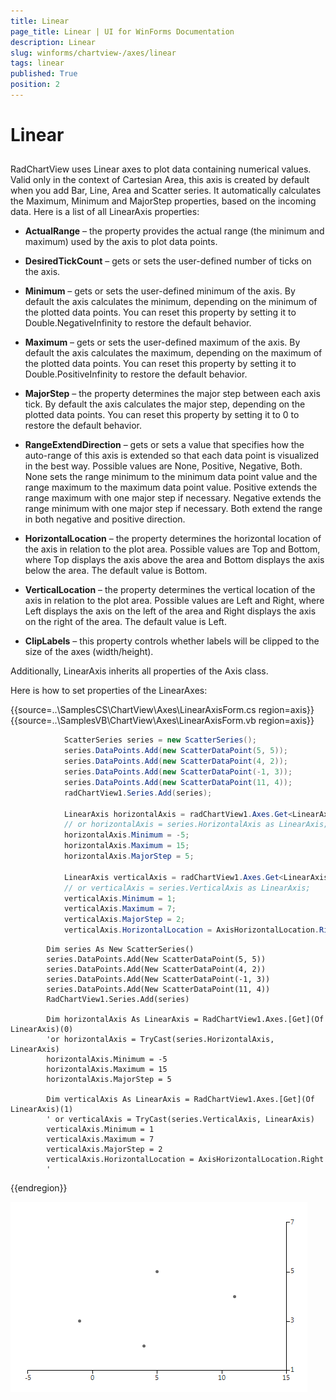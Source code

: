 ```yaml
---
title: Linear
page_title: Linear | UI for WinForms Documentation
description: Linear
slug: winforms/chartview-/axes/linear
tags: linear
published: True
position: 2
---
```


# Linear



## 

RadChartView uses Linear axes to plot data containing numerical values. Valid only in the context of Cartesian Area, this axis is created by default when you add Bar, Line, Area and Scatter series. It automatically calculates the Maximum, Minimum and MajorStep properties, based on the incoming data. Here is a list of all LinearAxis properties:
        

* __ActualRange__  – the property provides the actual range (the minimum and maximum) used by the axis to plot data points.
            

* __DesiredTickCount__  – gets or sets the user-defined number of ticks on the axis.
            

* __Minimum__  – gets or sets the user-defined minimum of the axis. By default the axis calculates the minimum, depending on the minimum of the plotted data points. You can reset this property by setting it to Double.NegativeInfinity to restore the default behavior.
            

* __Maximum__  – gets or sets the user-defined maximum of the axis. By default the axis calculates the maximum, depending on the maximum of the plotted data points. You can reset this property by setting it to Double.PositiveInfinity to restore the default behavior.
            

* __MajorStep__  – the property determines the major step between each axis tick. By default the axis calculates the major step, depending on the plotted data points. You can reset this property by setting it to 0 to restore the default behavior.
            

* __RangeExtendDirection__  – gets or sets a value that specifies how the auto-range of this axis is extended so that each data point is visualized in the best way. Possible values are None, Positive, Negative, Both. None sets the range minimum to the minimum data point value and the range maximum to the maximum data point value. Positive extends the range maximum with one major step if necessary. Negative extends the range minimum with one major step if necessary. Both extend the range in both negative and positive direction.
            

* __HorizontalLocation__  – the property determines the horizontal location of the axis in relation to the plot area. Possible values are Top and Bottom, where Top displays the axis above the area and Bottom displays the axis below the area. The default value is Bottom.
            

* __VerticalLocation__  – the property determines the vertical location of the axis in relation to the plot area. Possible values are Left and Right, where Left displays the axis on the left of the area and Right displays the axis on the right of the area. The default value is Left.
            

* __ClipLabels__ – this property controls whether labels will be clipped to the size of the axes (width/height).
            

Additionally, LinearAxis inherits all properties of the Axis class.

Here is how to set properties of the LinearAxes: 

{{source=..\SamplesCS\ChartView\Axes\LinearAxisForm.cs region=axis}} 
{{source=..\SamplesVB\ChartView\Axes\LinearAxisForm.vb region=axis}} 

````C#
            ScatterSeries series = new ScatterSeries();
            series.DataPoints.Add(new ScatterDataPoint(5, 5));
            series.DataPoints.Add(new ScatterDataPoint(4, 2));
            series.DataPoints.Add(new ScatterDataPoint(-1, 3));
            series.DataPoints.Add(new ScatterDataPoint(11, 4));
            radChartView1.Series.Add(series);

            LinearAxis horizontalAxis = radChartView1.Axes.Get<LinearAxis>(0);
            // or horizontalAxis = series.HorizontalAxis as LinearAxis;
            horizontalAxis.Minimum = -5;
            horizontalAxis.Maximum = 15;
            horizontalAxis.MajorStep = 5;

            LinearAxis verticalAxis = radChartView1.Axes.Get<LinearAxis>(1);
            // or verticalAxis = series.VerticalAxis as LinearAxis;
            verticalAxis.Minimum = 1;
            verticalAxis.Maximum = 7;
            verticalAxis.MajorStep = 2;
            verticalAxis.HorizontalLocation = AxisHorizontalLocation.Right;
````
````VB.NET
        Dim series As New ScatterSeries()
        series.DataPoints.Add(New ScatterDataPoint(5, 5))
        series.DataPoints.Add(New ScatterDataPoint(4, 2))
        series.DataPoints.Add(New ScatterDataPoint(-1, 3))
        series.DataPoints.Add(New ScatterDataPoint(11, 4))
        RadChartView1.Series.Add(series)

        Dim horizontalAxis As LinearAxis = RadChartView1.Axes.[Get](Of LinearAxis)(0)
        'or horizontalAxis = TryCast(series.HorizontalAxis, LinearAxis)
        horizontalAxis.Minimum = -5
        horizontalAxis.Maximum = 15
        horizontalAxis.MajorStep = 5

        Dim verticalAxis As LinearAxis = RadChartView1.Axes.[Get](Of LinearAxis)(1)
        ' or verticalAxis = TryCast(series.VerticalAxis, LinearAxis)
        verticalAxis.Minimum = 1
        verticalAxis.Maximum = 7
        verticalAxis.MajorStep = 2
        verticalAxis.HorizontalLocation = AxisHorizontalLocation.Right
        '
````

{{endregion}} 


![chartview-axes-linear 001](images/chartview-axes-linear001.png)
